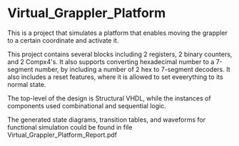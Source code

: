 # Virtual_Grappler_Platform
This is a project that simulates a platform that enables moving the grappler to a certain coordinate and activate it.

This project contains several blocks including 2 registers, 2 binary counters, and 2 Compx4's. It also supports converting hexadecimal number to a 7-segment number, by including a number of 2 hex to 7-segment decoders. It also includes a reset features, where it is allowed to set eveerything to its normal state. 

The top-level of the design is Structural VHDL, while the instances of components used combinational and sequential logic. 

The generated state diagrams, transition tables, and waveforms for functional simulation could be found in file Virtual_Grappler_Platform_Report.pdf


